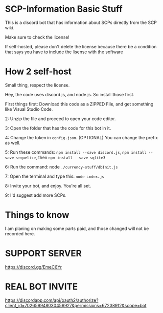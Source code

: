 # SCP-Information Basic Stuff
This is a discord bot that has information about SCPs directly from the SCP wiki.

Make sure to check the license!

If self-hosted, please don't delete the license because there be a condition that says you have to include the lisense with the software

# How 2 self-host

Small thing, respect the license.

Hey, the code uses discord.js, and node.js. So install those first.

First things first: Download this code as a ZIPPED File, and get something like Visual Studio Code.

2: Unzip the file and proceed to open your code editor. 

3: Open the folder that has the code for this bot in it.

4: Change the token in `config.json`. (OPTIONAL) You can change the prefix as well.

5: Run these commands: `npm install --save discord.js`,  `npm install --save sequelize`, then `npm install --save sqlite3`

6: Run the command: node `./currency-stuff/dbInit.js`

7: Open the terminal and type this: `node index.js`

8: Invite your bot, and enjoy. You're all set.

9: I'd suggest add more SCPs.

# Things to know

I am planing on making some parts paid, and those changed will not be recorded here.

# SUPPORT SERVER
https://discord.gg/EmeC6Yr

# REAL BOT INVITE
https://discordapp.com/api/oauth2/authorize?client_id=702659948030459927&permissions=67238912&scope=bot
